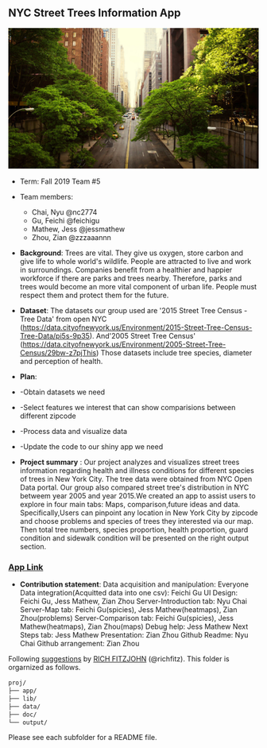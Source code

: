 ## NYC Street Trees Information App
![screenshot](doc/nyc-street-trees.jpg)

+ Term: Fall 2019 Team #5

+ Team members:
	+ Chai, Nyu @nc2774
	+ Gu, Feichi @feichigu
	+ Mathew, Jess @jessmathew
	+ Zhou, Zian @zzzaaannn
	
+ **Background**:
Trees are vital. They give us oxygen, store carbon and give life to whole world's wildlife. People are attracted to live and work in surroundings. Companies benefit from a healthier and happier workforce if there are parks and trees nearby. Therefore, parks and trees would become an more vital component of urban life. People must respect them and protect them for the future.

+ **Dataset**: 
The datasets our group used are '2015 Street Tree Census - Tree Data' from open NYC
(https://data.cityofnewyork.us/Environment/2015-Street-Tree-Census-Tree-Data/pi5s-9p35). 
And'2005 Street Tree Census' (https://data.cityofnewyork.us/Environment/2005-Street-Tree-Census/29bw-z7pjThis) Those datasets include tree species, diameter and perception of health.

+ **Plan**: 

+ -Obtain datasets we need 

+ -Select features we interest that can show comparisions between different zipcode

+ -Process data and visualize data

+ -Update the code to our shiny app we need

+ **Project summary** :
Our project analyzes and visualizes street trees information regarding health and illness conditions for different species of trees in New York City. The tree data were obtained from NYC Open Data portal. Our group also compared street tree's distribution in NYC betweem year 2005 and year 2015.We created an app to assist users to explore in four main tabs: Maps, comparison,future ideas and data. 
Specifically,Users can pinpoint any location in New York City by zipcode and choose problems and species of trees they interested via our map. Then total tree numbers, species proportion, health proportion, guard condition and sidewalk condition will be presented on the right output section.


### [App Link](https://feichigu.shinyapps.io/proj2-2019-group5-tree/)

+ **Contribution statement**: 
Data acquisition and manipulation: Everyone 
Data integration(Acquitted data into one csv): Feichi Gu
UI Design: Feichi Gu, Jess Mathew, Zian Zhou
Server-Introduction tab: Nyu Chai
Server-Map tab: Feichi Gu(spicies), Jess Mathew(heatmaps), Zian Zhou(problems)
Server-Comparison tab: Feichi Gu(spicies), Jess Mathew(heatmaps), Zian Zhou(maps)
Debug help:  Jess Mathew
Next Steps tab: Jess Mathew
Presentation: Zian Zhou
Github Readme: Nyu Chai
Github arrangement: Zian Zhou



Following [suggestions](http://nicercode.github.io/blog/2013-04-05-projects/) by [RICH FITZJOHN](http://nicercode.github.io/about/#Team) (@richfitz). This folder is orgarnized as follows.

```
proj/
├── app/
├── lib/
├── data/
├── doc/
└── output/
```

Please see each subfolder for a README file.

